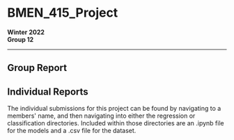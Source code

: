 # BMEN_415_Project
**Winter 2022 <br/> Group 12**

*********************************************
## Group Report


## Individual Reports
The individual submissions for this project can be found by navigating to a members' name, and then navigating into either the regression or classification directories. Included within those directories are an .ipynb file for the models and a .csv file for the dataset. 
